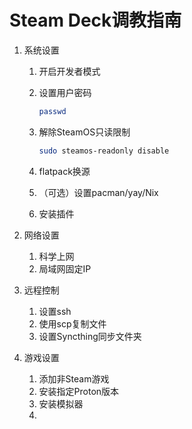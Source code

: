 # Steam Deck调教指南

1. 系统设置

    1. 开启开发者模式
        
    1. 设置用户密码

        ```bash
        passwd
        ```

    1. 解除SteamOS只读限制

        ```bash
        sudo steamos-readonly disable
        ```

    1. flatpack换源
    1. （可选）设置pacman/yay/Nix
    1. 安装插件
    

2. 网络设置
    1. 科学上网
    2. 局域网固定IP
    
3. 远程控制
    1. 设置ssh
    2. 使用scp复制文件
    3. 设置Syncthing同步文件夹
4. 游戏设置
    1. 添加非Steam游戏
    1. 安装指定Proton版本
    2. 安装模拟器
    3. 
